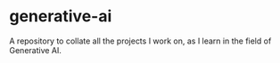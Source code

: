 # generative-ai
A repository to collate all the projects I work on, as I learn in the field of Generative AI.
